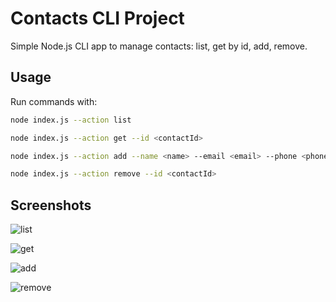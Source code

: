 # Contacts CLI Project

Simple Node.js CLI app to manage contacts: list, get by id, add, remove.

## Usage

Run commands with:

```bash
node index.js --action list

node index.js --action get --id <contactId>

node index.js --action add --name <name> --email <email> --phone <phone>

node index.js --action remove --id <contactId>
```

## Screenshots

![list](https://monosnap.com/file/p5M103BaSL2gg15cAdzNDa8zmVwOcr)

![get](https://monosnap.com/file/fLnbw0YBiFuJYbwhjVfJaLEU7325s4)

![add](https://monosnap.com/file/9DOkhuI23ipBeuZZfA0rMPEmOoVDL9)

![remove](https://monosnap.com/file/1eVIWIqN2ywDCp5Gq2YxQt96jSAoyO)
